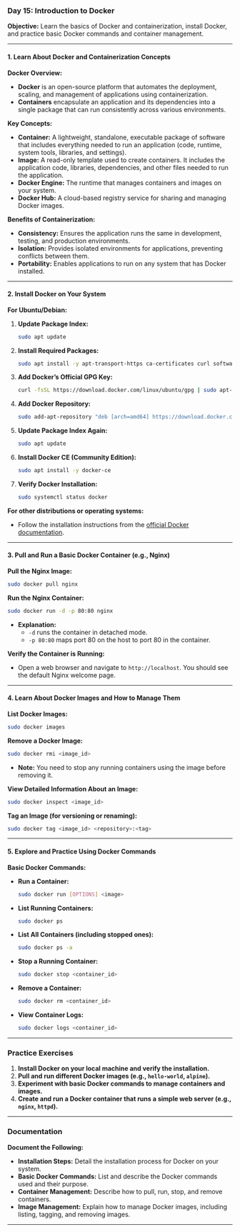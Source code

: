 ### Day 15: Introduction to Docker

**Objective:** Learn the basics of Docker and containerization, install Docker, and practice basic Docker commands and container management.

---

#### **1. Learn About Docker and Containerization Concepts**

**Docker Overview:**

- **Docker** is an open-source platform that automates the deployment, scaling, and management of applications using containerization.
- **Containers** encapsulate an application and its dependencies into a single package that can run consistently across various environments.

**Key Concepts:**

- **Container:** A lightweight, standalone, executable package of software that includes everything needed to run an application (code, runtime, system tools, libraries, and settings).
- **Image:** A read-only template used to create containers. It includes the application code, libraries, dependencies, and other files needed to run the application.
- **Docker Engine:** The runtime that manages containers and images on your system.
- **Docker Hub:** A cloud-based registry service for sharing and managing Docker images.

**Benefits of Containerization:**

- **Consistency:** Ensures the application runs the same in development, testing, and production environments.
- **Isolation:** Provides isolated environments for applications, preventing conflicts between them.
- **Portability:** Enables applications to run on any system that has Docker installed.

---

#### **2. Install Docker on Your System**

**For Ubuntu/Debian:**

1. **Update Package Index:**

   ```bash
   sudo apt update
   ```

2. **Install Required Packages:**

   ```bash
   sudo apt install -y apt-transport-https ca-certificates curl software-properties-common
   ```

3. **Add Docker’s Official GPG Key:**

   ```bash
   curl -fsSL https://download.docker.com/linux/ubuntu/gpg | sudo apt-key add -
   ```

4. **Add Docker Repository:**

   ```bash
   sudo add-apt-repository "deb [arch=amd64] https://download.docker.com/linux/ubuntu $(lsb_release -cs) stable"
   ```

5. **Update Package Index Again:**

   ```bash
   sudo apt update
   ```

6. **Install Docker CE (Community Edition):**

   ```bash
   sudo apt install -y docker-ce
   ```

7. **Verify Docker Installation:**

   ```bash
   sudo systemctl status docker
   ```

**For other distributions or operating systems:**

- Follow the installation instructions from the [official Docker documentation](https://docs.docker.com/get-docker/).

---

#### **3. Pull and Run a Basic Docker Container (e.g., Nginx)**

**Pull the Nginx Image:**

```bash
sudo docker pull nginx
```

**Run the Nginx Container:**

```bash
sudo docker run -d -p 80:80 nginx
```

- **Explanation:**
  - `-d` runs the container in detached mode.
  - `-p 80:80` maps port 80 on the host to port 80 in the container.

**Verify the Container is Running:**

- Open a web browser and navigate to `http://localhost`. You should see the default Nginx welcome page.

---

#### **4. Learn About Docker Images and How to Manage Them**

**List Docker Images:**

```bash
sudo docker images
```

**Remove a Docker Image:**

```bash
sudo docker rmi <image_id>
```

- **Note:** You need to stop any running containers using the image before removing it.

**View Detailed Information About an Image:**

```bash
sudo docker inspect <image_id>
```

**Tag an Image (for versioning or renaming):**

```bash
sudo docker tag <image_id> <repository>:<tag>
```

---

#### **5. Explore and Practice Using Docker Commands**

**Basic Docker Commands:**

- **Run a Container:**

  ```bash
  sudo docker run [OPTIONS] <image>
  ```

- **List Running Containers:**

  ```bash
  sudo docker ps
  ```

- **List All Containers (including stopped ones):**

  ```bash
  sudo docker ps -a
  ```

- **Stop a Running Container:**

  ```bash
  sudo docker stop <container_id>
  ```

- **Remove a Container:**

  ```bash
  sudo docker rm <container_id>
  ```

- **View Container Logs:**

  ```bash
  sudo docker logs <container_id>
  ```

---

### **Practice Exercises**

1. **Install Docker on your local machine and verify the installation.**
2. **Pull and run different Docker images (e.g., `hello-world`, `alpine`).**
3. **Experiment with basic Docker commands to manage containers and images.**
4. **Create and run a Docker container that runs a simple web server (e.g., `nginx`, `httpd`).**

---

### **Documentation**

**Document the Following:**

- **Installation Steps:** Detail the installation process for Docker on your system.
- **Basic Docker Commands:** List and describe the Docker commands used and their purpose.
- **Container Management:** Describe how to pull, run, stop, and remove containers.
- **Image Management:** Explain how to manage Docker images, including listing, tagging, and removing images.

---

